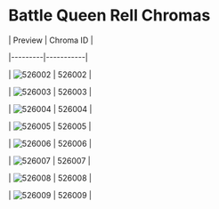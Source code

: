 # Battle Queen Rell Chromas


| Preview | Chroma ID |

|---------|-----------|

| ![526002](https://raw.communitydragon.org/latest/plugins/rcp-be-lol-game-data/global/default/v1/champion-chroma-images/526/526002.png) | 526002 |

| ![526003](https://raw.communitydragon.org/latest/plugins/rcp-be-lol-game-data/global/default/v1/champion-chroma-images/526/526003.png) | 526003 |

| ![526004](https://raw.communitydragon.org/latest/plugins/rcp-be-lol-game-data/global/default/v1/champion-chroma-images/526/526004.png) | 526004 |

| ![526005](https://raw.communitydragon.org/latest/plugins/rcp-be-lol-game-data/global/default/v1/champion-chroma-images/526/526005.png) | 526005 |

| ![526006](https://raw.communitydragon.org/latest/plugins/rcp-be-lol-game-data/global/default/v1/champion-chroma-images/526/526006.png) | 526006 |

| ![526007](https://raw.communitydragon.org/latest/plugins/rcp-be-lol-game-data/global/default/v1/champion-chroma-images/526/526007.png) | 526007 |

| ![526008](https://raw.communitydragon.org/latest/plugins/rcp-be-lol-game-data/global/default/v1/champion-chroma-images/526/526008.png) | 526008 |

| ![526009](https://raw.communitydragon.org/latest/plugins/rcp-be-lol-game-data/global/default/v1/champion-chroma-images/526/526009.png) | 526009 |